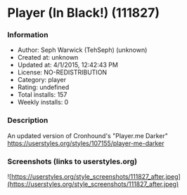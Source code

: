 # Player (In Black!) (111827)

### Information
- Author: Seph Warwick (TehSeph) (unknown)
- Created at: unknown
- Updated at: 4/1/2015, 12:42:43 PM
- License: NO-REDISTRIBUTION
- Category: player
- Rating: undefined
- Total installs: 157
- Weekly installs: 0


### Description
An updated version of Cronhound's "Player.me Darker"
https://userstyles.org/styles/107155/player-me-darker


### Screenshots (links to userstyles.org)
![https://userstyles.org/style_screenshots/111827_after.jpeg](https://userstyles.org/style_screenshots/111827_after.jpeg)


